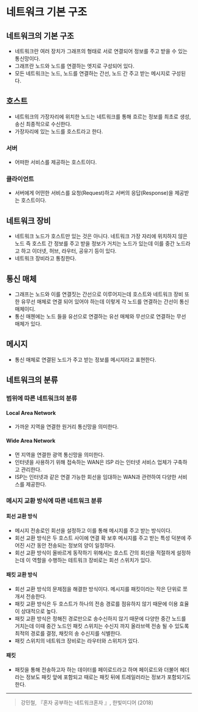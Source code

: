 # 네트워크 기본 구조

## 네트워크의 기본 구조 
- 네트워크란 여러 장치가 그래프의 형태로 서로 연결되어 정보를 주고 받을 수 있는 통신망이다. 
- 그래프란 노드와 노드를 연결하는 엣지로 구성되어 있다.
- 모든 네트워크는 노드, 노드를 연결하는 간선, 노드 간 주고 받는 메시지로 구성된다. 

## 호스트 
- 네트워크의 가장자리에 위치한 노드는 네트워크를 통해 흐르는 정보를 최초로 생성, 송신 최종적으로 수신한다. 
- 가장자리에 있는 노드를 호스트라고 한다.

### 서버 
- 어떠한 서비스를 제공하는 호스트이다. 

### 클라이언트 
- 서버에게 어떤한 서비스를 요청(Request)하고 서버의 응답(Response)을 제공받는 호스트이다. 

## 네트워크 장비 
- 네트워크 노드가 호스트만 있는 것은 아니다. 네트워크 가장 자리에 위치하지 않은 노드 즉 호스트 간 정보를 주고 받을 정보가 거치는 노드가 있는데 이를 중간 노드라고 하고 이더넷, 허브, 라우터, 공유기 등이 있다. 
- 네트워크 장비라고 통칭한다. 
  
## 통신 매체 
- 그래프는 노드와 이를 연결짓는 간선으로 이루어지는데 호스트와 네트워크 장비 또한 유무선 매체로 연결 되어 있어야 하는데 이렇게 각 노드를 연결하는 간선이 통신 매체이디.
- 통신 매첸에는 노드 들을 유선으로 연결하는 유선 매체와 무선으로 연결하는 무선 매체가 있다. 

## 메시지 
- 통신 매체로 연결된 노드가 주고 받는 정보를 메시지라고 표현한다. 


## 네트워크의 분류 
### 범위에 따른 네트워크의 분류 
#### Local Area Network
- 가까운 지역을 연결한 원거리 통신망을 의미한다. 

#### Wide Area Network
- 먼 지역을 연결한 광역 통신망을 의미한다. 
- 인터넷을 사용하기 위해 접속하는 WAN은 ISP 라는 인터넷 서비스 업체가 구축하고 관리한다. 
- ISP는 인터넷과 같은 연결 가능한 회선을 임대하는 WAN과 관련하여 다양한 서비스를 제공한다.

### 메시지 교환 방식에 따른 네트워크 분류 
#### 회선 교환 방식
- 메시지 전송로인 회선을 설정하고 이를 통해 메시지를 주고 받는 방식이다. 
- 회선 교환 방식은 두 호스트 사이에 연결 확 보후 메시지를 주고 받는 특성 덕분에 주어진 시간 동안 전송되는 정보의 양이 일정하다.
- 회선 교환 방식이 올바르게 동작하기 위해서는 호스트 간의 회선을 적절하게 설정하는데 이 역할을 수행하는 테트워크 장비로는 회선 스위치가 있다. 
   
#### 패킷 교환 방식 
- 회선 교환 방식의 문제점을 해결한 방식이다. 메시지를 패킷이라는 작은 단위로 쪼개서 전송한다. 
- 패킷 교환 방식은 두 호스트가 하나의 전송 경로를 점유하지 않기 때문에 이용 효율이 상대적으로 높다. 
- 패킷 교환 방식은 정해진 경로만으로 송수신하지 않기 때문에 다양한 중간 노드를 거치는데 이때 중간 노드인 패킷 스위치는 수신지 까지 올라브렉 전송 될 수 있도록 최적의 경로를 결정, 채킷의 송 수신지를 식별한다. 
- 패킷 스위치의 네트워크 장비로는 라우터와 스위치가 있다. 

#### 패킷 
- 패킷을 통해 전송하고자 하는 데이터를 페이로드라고 하며 페이로드와 더불어 헤더라는 정보도 패킷 앞에 포함되고 때로는 패킷 뒤에 트레일러라는 정보가 포함되기도 한다. 
--- 

> 강민철, 『혼자 공부하는 네트워크혼자 』, 한빛미디어 (2018)   